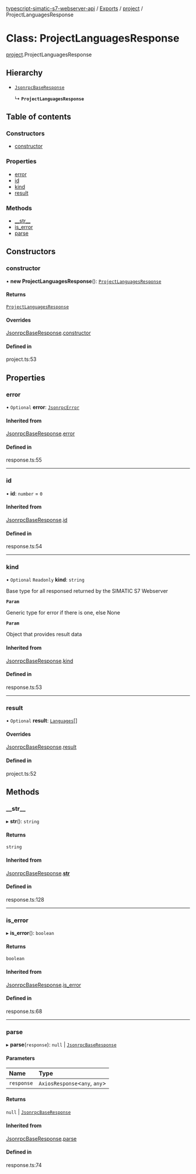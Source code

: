 [typescript-simatic-s7-webserver-api](../README.md) / [Exports](../modules.md) / [project](../modules/project.md) / ProjectLanguagesResponse

# Class: ProjectLanguagesResponse

[project](../modules/project.md).ProjectLanguagesResponse

## Hierarchy

- [`JsonrpcBaseResponse`](response.JsonrpcBaseResponse.md)

  ↳ **`ProjectLanguagesResponse`**

## Table of contents

### Constructors

- [constructor](project.ProjectLanguagesResponse.md#constructor)

### Properties

- [error](project.ProjectLanguagesResponse.md#error)
- [id](project.ProjectLanguagesResponse.md#id)
- [kind](project.ProjectLanguagesResponse.md#kind)
- [result](project.ProjectLanguagesResponse.md#result)

### Methods

- [\_\_str\_\_](project.ProjectLanguagesResponse.md#__str__)
- [is\_error](project.ProjectLanguagesResponse.md#is_error)
- [parse](project.ProjectLanguagesResponse.md#parse)

## Constructors

### constructor

• **new ProjectLanguagesResponse**(): [`ProjectLanguagesResponse`](project.ProjectLanguagesResponse.md)

#### Returns

[`ProjectLanguagesResponse`](project.ProjectLanguagesResponse.md)

#### Overrides

[JsonrpcBaseResponse](response.JsonrpcBaseResponse.md).[constructor](response.JsonrpcBaseResponse.md#constructor)

#### Defined in

project.ts:53

## Properties

### error

• `Optional` **error**: [`JsonrpcError`](response.JsonrpcError.md)

#### Inherited from

[JsonrpcBaseResponse](response.JsonrpcBaseResponse.md).[error](response.JsonrpcBaseResponse.md#error)

#### Defined in

response.ts:55

___

### id

• **id**: `number` = `0`

#### Inherited from

[JsonrpcBaseResponse](response.JsonrpcBaseResponse.md).[id](response.JsonrpcBaseResponse.md#id)

#### Defined in

response.ts:54

___

### kind

• `Optional` `Readonly` **kind**: `string`

Base type for all responsed returned by the SIMATIC S7 Webserver

**`Param`**

Generic type for error if there is one, else None

**`Param`**

Object that provides result data

#### Inherited from

[JsonrpcBaseResponse](response.JsonrpcBaseResponse.md).[kind](response.JsonrpcBaseResponse.md#kind)

#### Defined in

response.ts:53

___

### result

• `Optional` **result**: [`Languages`](project.Languages.md)[]

#### Overrides

[JsonrpcBaseResponse](response.JsonrpcBaseResponse.md).[result](response.JsonrpcBaseResponse.md#result)

#### Defined in

project.ts:52

## Methods

### \_\_str\_\_

▸ **__str__**(): `string`

#### Returns

`string`

#### Inherited from

[JsonrpcBaseResponse](response.JsonrpcBaseResponse.md).[__str__](response.JsonrpcBaseResponse.md#__str__)

#### Defined in

response.ts:128

___

### is\_error

▸ **is_error**(): `boolean`

#### Returns

`boolean`

#### Inherited from

[JsonrpcBaseResponse](response.JsonrpcBaseResponse.md).[is_error](response.JsonrpcBaseResponse.md#is_error)

#### Defined in

response.ts:68

___

### parse

▸ **parse**(`response`): ``null`` \| [`JsonrpcBaseResponse`](response.JsonrpcBaseResponse.md)

#### Parameters

| Name | Type |
| :------ | :------ |
| `response` | `AxiosResponse`\<`any`, `any`\> |

#### Returns

``null`` \| [`JsonrpcBaseResponse`](response.JsonrpcBaseResponse.md)

#### Inherited from

[JsonrpcBaseResponse](response.JsonrpcBaseResponse.md).[parse](response.JsonrpcBaseResponse.md#parse)

#### Defined in

response.ts:74
